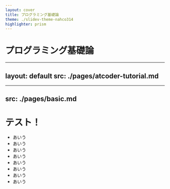 ```yaml
---
layout: cover
title: プログラミング基礎論
theme: ./slidev-theme-nahco314
highlighter: prism
---
```


# プログラミング基礎論

---
layout: default
src: ./pages/atcoder-tutorial.md
---

---
src: ./pages/basic.md
---

# テスト！

- あいう
- あいう
- あいう
- あいう
- あいう
- あいう
- あいう
- あいう
